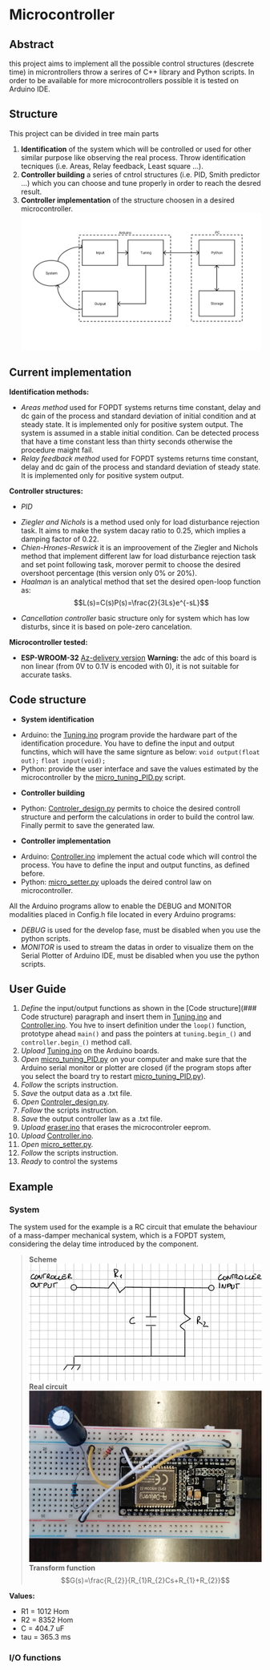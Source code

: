 # Microcontroller
## Abstract

this project aims to implement all the possible control structures (descrete time) in microntrollers throw a serires of C++ library and Python scripts. In order to be available for more microcontrollers possible it is tested on Arduino IDE.

## Structure

This project can be divided in tree main parts

1. **Identification** of the system which will be controlled or used for other similar purpose like observing the real process. Throw identification tecniques (i.e. Areas, Relay feedback, Least square ...).
2. **Controller building** a series of cntrol structures (i.e. PID, Smith predictor ...) which you can choose and tune properly in order to reach the desred result.
3. **Controller implementation** of the structure choosen in a desired microcontroller.
![implementation](https://raw.githubusercontent.com/campregher99/Microcontroller/main/images/microcontroller.png)

## Current implementation
**Identification methods:**

* *Areas method* used for FOPDT systems returns time constant, delay and dc gain of the process and standard deviation of initial condition and at steady state. It is implemented only for positive system output. The system is assumed in a stable initial condition. Can be detected process that have a time constant less than thirty seconds otherwise the procedure maight fail.
* *Relay feedback method* used for FOPDT systems returns time constant, delay and dc gain of the process and standard deviation of steady state. It is implemented only for positive system output.

**Controller structures:**

* *PID*
 + *Ziegler and Nichols* is a method used only for load disturbance rejection task. It aims to make the system dacay ratio to 0.25, which implies a damping factor of 0.22.
 + *Chien-Hrones-Reswick* it is an improovement of the Ziegler and Nichols method that implement different law for load disturbance rejection task and set point following task, morover permit to choose the desired overshoot percentage (this version only 0% or 20%).
 + *Haalman* is an analytical method that set the desired open-loop function as: $$L(s)=C(s)P(s)=\frac{2}{3Ls}e^{-sL}$$
* *Cancellation controller* basic structure only for system which has low disturbs, since it is based on pole-zero cancelation.

**Microcontroller tested:**
* **ESP-WROOM-32** [Az-delivery version](https://www.az-delivery.de/it/products/esp32-developmentboard)
**Warning:** the adc of this board is non linear (from 0V to 0.1V is encoded with 0), it is not suitable for accurate tasks.

## Code structure
* **System identification**
 + Arduino: the [Tuning.ino](https://github.com/campregher99/Microcontroller/blob/main/arduino/tuning_PID/tuning_PID.ino) program provide the hardware part of the identification procedure. You have to define the input and output functins, which will have the same signture as below:
	`void output(float out);`
	`float input(void);`
 + Python: provide the user interface and save the values estimated by the microcontroller by the [micro_tuning_PID.py](https://github.com/campregher99/Microcontroller/blob/main/python/micro_tuning_PID.py) script.

* **Controller building**
 + Python: [Controler_design.py]() permits to choice the desired controll structure and perform the calculations in order to build the control law. Finally permit to save the generated law.

* **Controller implementation**
 + Arduino: [Controller.ino](https://github.com/campregher99/Microcontroller/blob/main/arduino/Controller/Controller.ino) implement the actual code which will control the process. You have to define the input and output functins, as defined before. 
 + Python: [micro_setter.py](https://github.com/campregher99/Microcontroller/blob/main/python/micro_setter.py) uploads the deired control law on microcontroller.

All the Arduino programs allow to enable the DEBUG and MONITOR modalities placed in Config.h file located in every Arduino programs:
* *DEBUG* is used for the develop fase, must be disabled when you use the python scripts.
* *MONITOR* is used to stream the datas in order to visualize them on the Serial Plotter of Arduino IDE, must be disabled when you use the python scripts.

## User Guide
1. *Define* the input/output functions as shown in the [Code  structure](### Code structure) paragraph and insert them in [Tuning.ino](https://github.com/campregher99/Microcontroller/blob/main/arduino/tuning_PID/tuning_PID.ino) and [Controller.ino](https://github.com/campregher99/Microcontroller/blob/main/arduino/Controller/Controller.ino). You hve to insert definition under the `loop()` function, prototype ahead `main()` and pass the pointers at `tuning.begin_()` and `controller.begin_()` method call.
2. *Upload* [Tuning.ino](https://github.com/campregher99/Microcontroller/blob/main/arduino/tuning_PID/tuning_PID.ino) on the Arduino boards.
3. *Open* [micro_tuning_PID.py](https://github.com/campregher99/Microcontroller/blob/main/python/micro_tuning_PID.py) on your computer and make sure that the Arduino serial monitor or plotter are closed  (if the program stops after you select the board try to restart [micro_tuning_PID.py](https://github.com/campregher99/Microcontroller/blob/main/python/micro_tuning_PID.py)).
4. *Follow* the scripts instruction.
5. *Save* the output data as a .txt file.
6. *Open*  [Controler_design.py]().
7. *Follow* the scripts instruction.
8. *Save* the output controller law as a .txt file.
9. *Upload* [eraser.ino]() that erases the microcontroler eeprom.
10. *Upload* [Controller.ino](https://github.com/campregher99/Microcontroller/blob/main/arduino/Controller/Controller.ino).
11. *Open* [micro_setter.py](https://github.com/campregher99/Microcontroller/blob/main/python/micro_setter.py).
12. *Follow* the scripts instruction.
13. *Ready* to control the systems

## Example

### System

The system used for the example is a RC circuit that emulate the behaviour of a mass-damper mechanical system, which is a FOPDT system, considering the delay time introduced by the component.
> **Scheme**
>![RC](https://raw.githubusercontent.com/campregher99/Microcontroller/main/images/RC.jpg)
> **Real circuit**
>![realRC](https://raw.githubusercontent.com/campregher99/Microcontroller/main/images/photoRC.jpg)
> **Transform function**
> $$G(s)=\frac{R_{2}}{R_{1}R_{2}Cs+R_{1}+R_{2}}$$

**Values:**
* R1 = 1012 Hom
* R2 = 8352 Hom
* C = 404.7 uF
* tau = 365.3 ms

### I/O functions



